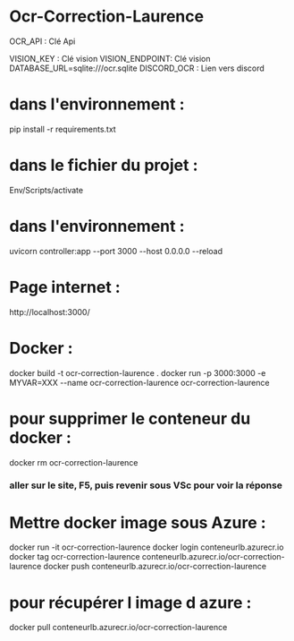 # Ocr-Correction-Laurence

OCR_API : Clé Api

VISION_KEY : Clé vision
VISION_ENDPOINT: Clé vision
DATABASE_URL=sqlite:///ocr.sqlite 
DISCORD_OCR : Lien vers discord

# dans l'environnement :
pip install -r requirements.txt

# dans le fichier du projet :
Env/Scripts/activate

# dans l'environnement :
 uvicorn controller:app --port 3000 --host 0.0.0.0 --reload
 # Page internet :
 http://localhost:3000/

 # Docker :
docker build -t ocr-correction-laurence .
docker run -p 3000:3000 -e MYVAR=XXX --name ocr-correction-laurence ocr-correction-laurence

# pour supprimer le conteneur du docker :
docker rm ocr-correction-laurence
### aller sur le site, F5, puis revenir sous VSc pour voir la réponse

# Mettre docker image sous Azure : 
docker run -it ocr-correction-laurence
docker login conteneurlb.azurecr.io 
docker tag ocr-correction-laurence conteneurlb.azurecr.io/ocr-correction-laurence
docker push conteneurlb.azurecr.io/ocr-correction-laurence
# pour récupérer l image d azure : 
docker pull conteneurlb.azurecr.io/ocr-correction-laurence 
